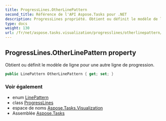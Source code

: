 ```yaml
---
title: ProgressLines.OtherLinePattern
second_title: Référence de l'API Aspose.Tasks pour .NET
description: ProgressLines propriété. Obtient ou définit le modèle de ligne pour une autre ligne de progression.
type: docs
weight: 130
url: /fr/net/aspose.tasks.visualization/progresslines/otherlinepattern/
---
```

## ProgressLines.OtherLinePattern property

Obtient ou définit le modèle de ligne pour une autre ligne de progression.

```csharp
public LinePattern OtherLinePattern { get; set; }
```

### Voir également

* enum [LinePattern](../../linepattern/)
* class [ProgressLines](../)
* espace de noms [Aspose.Tasks.Visualization](../../progresslines/)
* Assemblée [Aspose.Tasks](../../../)



